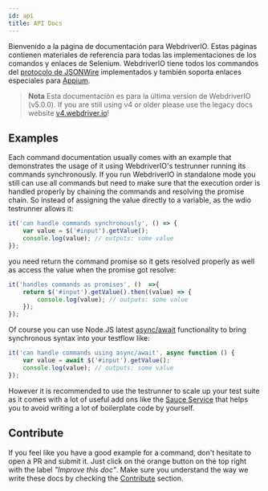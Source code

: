 ```yaml
---
id: api
title: API Docs
---
```

Bienvenido a la página de documentación para WebdriverIO. Estas páginas contienen materiales de referencia para todas las implementaciones de los comandos y enlaces de Selenium. WebdriverIO tiene todos los commandos del [protocolo de JSONWire](https://github.com/SeleniumHQ/selenium/wiki/JsonWireProtocol) implementados y también soporta enlaces especiales para [Appium](http://appium.io).

> **Nota** Esta documentación es para la última version de WebdriverIO (v5.0.0). If you are still using v4 or older please use the legacy docs website [v4.webdriver.io](http://v4.webdriver.io)!

## Examples

Each command documentation usually comes with an example that demonstrates the usage of it using WebdriverIO's testrunner running its commands synchronously. If you run WebdriverIO in standalone mode you still can use all commands but need to make sure that the execution order is handled properly by chaining the commands and resolving the promise chain. So instead of assigning the value directly to a variable, as the wdio testrunner allows it:

```js
it('can handle commands synchronously', () => {
    var value = $('#input').getValue();
    console.log(value); // outputs: some value
});
```

you need return the command promise so it gets resolved properly as well as access the value when the promise got resolve:

```js
it('handles commands as promises', ()  =>{
    return $('#input').getValue().then((value) => {
        console.log(value); // outputs: some value
    });
});
```

Of course you can use Node.JS latest [async/await](https://github.com/yortus/asyncawait) functionality to bring synchronous syntax into your testflow like:

```js
it('can handle commands using async/await', async function () {
    var value = await $('#input').getValue();
    console.log(value); // outputs: some value
});
```

However it is recommended to use the testrunner to scale up your test suite as it comes with a lot of useful add ons like the [Sauce Service](_sauce-service.md) that helps you to avoid writing a lot of boilerplate code by yourself.

## Contribute

If you feel like you have a good example for a command, don't hesitate to open a PR and submit it. Just click on the orange button on the top right with the label *"Improve this doc"*. Make sure you understand the way we write these docs by checking the [Contribute](https://github.com/webdriverio/webdriverio/blob/master/CONTRIBUTING.md) section.